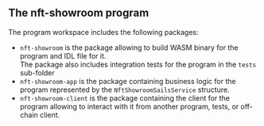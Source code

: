 ## The **nft-showroom** program

The program workspace includes the following packages:
- `nft-showroom` is the package allowing to build WASM binary for the program and IDL file for it.  
  The package also includes integration tests for the program in the `tests` sub-folder
- `nft-showroom-app` is the package containing business logic for the program represented by the `NftShowroomSailsService` structure.  
- `nft-showroom-client` is the package containing the client for the program allowing to interact with it from another program, tests, or
  off-chain client.

